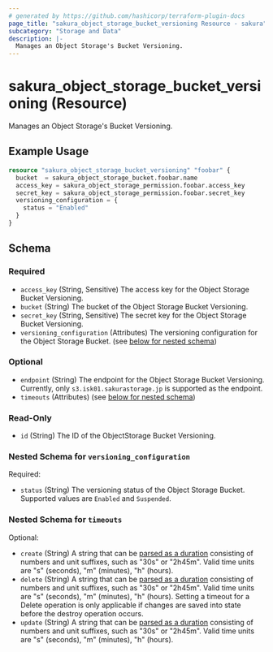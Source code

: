 ```yaml
---
# generated by https://github.com/hashicorp/terraform-plugin-docs
page_title: "sakura_object_storage_bucket_versioning Resource - sakura"
subcategory: "Storage and Data"
description: |-
  Manages an Object Storage's Bucket Versioning.
---
```


# sakura_object_storage_bucket_versioning (Resource)

Manages an Object Storage's Bucket Versioning.

## Example Usage

```terraform
resource "sakura_object_storage_bucket_versioning" "foobar" {
  bucket  = sakura_object_storage_bucket.foobar.name
  access_key = sakura_object_storage_permission.foobar.access_key
  secret_key = sakura_object_storage_permission.foobar.secret_key
  versioning_configuration = {
    status = "Enabled"
  }
}
```

<!-- schema generated by tfplugindocs -->
## Schema

### Required

- `access_key` (String, Sensitive) The access key for the Object Storage Bucket Versioning.
- `bucket` (String) The bucket of the Object Storage Bucket Versioning.
- `secret_key` (String, Sensitive) The secret key for the Object Storage Bucket Versioning.
- `versioning_configuration` (Attributes) The versioning configuration for the Object Storage Bucket. (see [below for nested schema](#nestedatt--versioning_configuration))

### Optional

- `endpoint` (String) The endpoint for the Object Storage Bucket Versioning. Currently, only `s3.isk01.sakurastorage.jp` is supported as the endpoint.
- `timeouts` (Attributes) (see [below for nested schema](#nestedatt--timeouts))

### Read-Only

- `id` (String) The ID of the ObjectStorage Bucket Versioning.

<a id="nestedatt--versioning_configuration"></a>
### Nested Schema for `versioning_configuration`

Required:

- `status` (String) The versioning status of the Object Storage Bucket. Supported values are `Enabled` and `Suspended`.


<a id="nestedatt--timeouts"></a>
### Nested Schema for `timeouts`

Optional:

- `create` (String) A string that can be [parsed as a duration](https://pkg.go.dev/time#ParseDuration) consisting of numbers and unit suffixes, such as "30s" or "2h45m". Valid time units are "s" (seconds), "m" (minutes), "h" (hours).
- `delete` (String) A string that can be [parsed as a duration](https://pkg.go.dev/time#ParseDuration) consisting of numbers and unit suffixes, such as "30s" or "2h45m". Valid time units are "s" (seconds), "m" (minutes), "h" (hours). Setting a timeout for a Delete operation is only applicable if changes are saved into state before the destroy operation occurs.
- `update` (String) A string that can be [parsed as a duration](https://pkg.go.dev/time#ParseDuration) consisting of numbers and unit suffixes, such as "30s" or "2h45m". Valid time units are "s" (seconds), "m" (minutes), "h" (hours).
